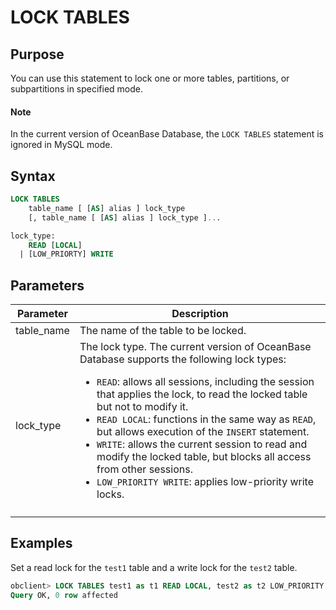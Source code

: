 # LOCK TABLES

## Purpose

You can use this statement to lock one or more tables, partitions, or subpartitions in specified mode.

<main id="notice" type='explain'>
    <h4>Note</h4>
    <p>In the current version of OceanBase Database, the <code>LOCK TABLES</code> statement is ignored in MySQL mode. </p>
</main>

## Syntax

```sql
LOCK TABLES
    table_name [ [AS] alias ] lock_type
    [, table_name [ [AS] alias ] lock_type ]...

lock_type:
    READ [LOCAL]  
  | [LOW_PRIORTY] WRITE
```

## Parameters

| **Parameter** | **Description** |
| --- | --- |
| table_name | The name of the table to be locked.  |
| lock_type | The lock type. The current version of OceanBase Database supports the following lock types:<ul> <li> `READ`: allows all sessions, including the session that applies the lock, to read the locked table but not to modify it. </li> <li> `READ LOCAL`: functions in the same way as `READ`, but allows execution of the `INSERT` statement. </li> <li> `WRITE`: allows the current session to read and modify the locked table, but blocks all access from other sessions. </li> <li> `LOW_PRIORITY WRITE`: applies low-priority write locks. </li></ul> |
|  |

## Examples

Set a read lock for the `test1` table and a write lock for the `test2` table.

```sql
obclient> LOCK TABLES test1 as t1 READ LOCAL, test2 as t2 LOW_PRIORITY WRITE;
Query OK, 0 row affected
```
